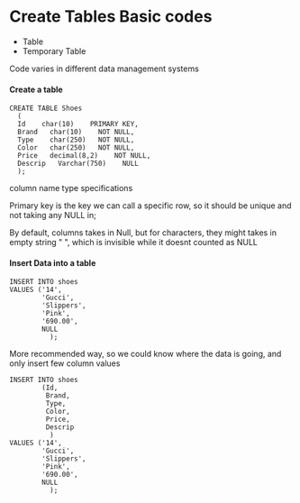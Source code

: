 # Create Tables Basic codes
- Table
- Temporary Table

Code varies in different data management systems

#### Create a table

    CREATE TABLE Shoes
      (
      Id    char(10)    PRIMARY KEY,
      Brand   char(10)    NOT NULL,
      Type    char(250)   NOT NULL,
      Color   char(250)   NOT NULL,
      Price   decimal(8,2)    NOT NULL,
      Descrip   Varchar(750)    NULL
      );

column name   type    specifications

Primary key is the key we can call a specific row, so it should be unique and not taking any NULL in;

By default, columns takes in Null, but for characters, they might takes in empty string " ", which is invisible while it doesnt counted as NULL

#### Insert Data into a table

    INSERT INTO shoes
    VALUES ('14',
            'Gucci',
            'Slippers',
            'Pink',
            '690.00',
            NULL
              );

More recommended way, so we could know where the data is going, and only insert few column values

    INSERT INTO shoes
            (Id,
             Brand,
             Type,
             Color,
             Price,
             Descrip
              )
    VALUES ('14',
            'Gucci',
            'Slippers',
            'Pink',
            '690.00',
            NULL
              );


